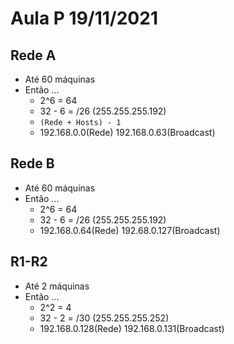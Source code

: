 # Aula P 19/11/2021


## Rede A

- Até 60 máquinas
- Então ...
  - 2^6 = 64
  - 32 - 6 = /26 (255.255.255.192)
  - `(Rede + Hosts) - 1`
  - 192.168.0.0(Rede) 192.168.0.63(Broadcast)


## Rede B

- Até 60 máquinas
- Então ...
  - 2^6 = 64
  - 32 - 6 = /26 (255.255.255.192)
  - 192.168.0.64(Rede) 192.68.0.127(Broadcast)

## R1-R2

- Até 2 máquinas
- Então ...
  - 2^2 = 4
  - 32 - 2 = /30 (255.255.255.252)
  - 192.168.0.128(Rede) 192.168.0.131(Broadcast)
